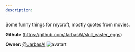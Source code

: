 ```yaml
---
description: 
---
```

Some funny things for mycroft, mostly quotes from movies.

**Github:** (https://github.com/JarbasAl/skill_easter_eggs)

**Owner:** [@JarbasAl](https://github.com/JarbasAl) ![avatart](https://avatars0.githubusercontent.com/u/33701864?v=4)

